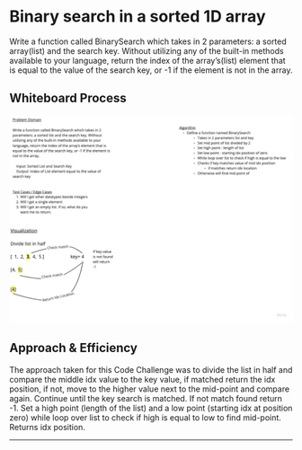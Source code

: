 # Binary search in a sorted 1D array

Write a function called BinarySearch which takes in 2 parameters: a sorted array(list) and the search key. Without utilizing any of the built-in methods available to your language, return the index of the array’s(list) element that is equal to the value of the search key, or -1 if the element is not in the array.

## Whiteboard Process

![array_binary_search](img/array_binary_search.jpg)

## Approach & Efficiency

The approach taken for this Code Challenge was to divide the list in half and compare the middle idx value to the key value, if matched return the idx position, if not, move to the higher value next to the mid-point and compare again. Continue until the key search is matched. If not match found return -1. Set a high point (length of the list) and a low point (starting idx at position zero) while loop over list to check if high is equal to low to find mid-point. Returns idx position.
___
